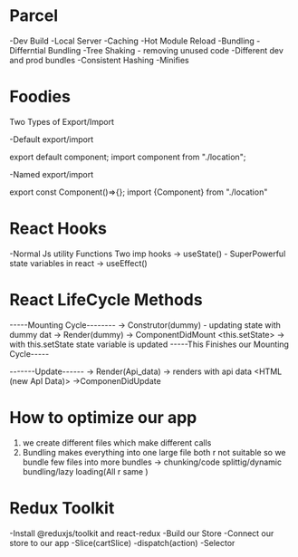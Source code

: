 # Parcel
-Dev Build
-Local Server
-Caching
-Hot Module Reload
-Bundling
-Differntial Bundling
-Tree Shaking - removing unused code
-Different dev and prod bundles
-Consistent Hashing
-Minifies

# Foodies


Two Types of Export/Import

-Default export/import

export default component;
import component from "./location";

-Named export/import

export const Component()=>{};
import {Component} from "./location"

# React Hooks
-Normal Js utility Functions
Two imp hooks
-> useState() - SuperPowerful state variables in react
-> useEffect()

# React LifeCycle Methods

-----Mounting Cycle--------
-> Construtor(dummy) - updating state with dummy dat
-> Render(dummy)
        <HTML Dummy>
-> ComponentDidMount
    <API Call>
    <this.setState> -> with this.setState state variable is updated
-----This Finishes our Mounting Cycle-----

-------Update------
-> Render(Api_data) -> renders with api data
        <HTML (new ApI Data)>
->ComponenDidUpdate

# How to optimize our app
1) we create different files which make different calls
2) Bundling makes everything into one large file
both r not suitable so we bundle few files into more bundles -> chunking/code splittig/dynamic bundling/lazy loading(All r same )

# Redux Toolkit 
 -Install @reduxjs/toolkit and react-redux
 -Build our Store
 -Connect our store to our app
 -Slice(cartSlice)
 -dispatch(action)
 -Selector